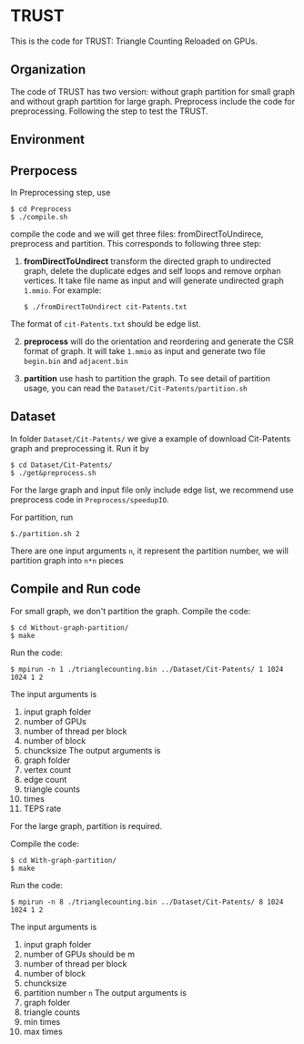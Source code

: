 # TRUST
This is the code for TRUST: Triangle Counting Reloaded on GPUs.
## Organization
The code of TRUST has two version: without graph partition for small graph and without graph partition for large graph. Preprocess include the code for preprocessing. Following the step to test the TRUST.

## Environment 

## Prerpocess
In Preprocessing step, use 

    $ cd Preprocess
    $ ./compile.sh 

compile the code and we will get three files: fromDirectToUndirece, preprocess and partition.
This corresponds to following three step:

1. **fromDirectToUndirect** transform the directed graph to undirected graph, delete the duplicate edges and self loops and remove orphan vertices. It take file name as input and will generate undirected graph `1.mmio`.
For example:

    `$ ./fromDirectToUndirect cit-Patents.txt`

The format of `cit-Patents.txt` should be edge list.

2. **preprocess** will do the orientation and reordering and generate the CSR format of graph. It will take `1.mmio` as input and generate two file `begin.bin` and `adjacent.bin`

3. **partition** use hash to partition the graph. To see detail of partition usage, you can read the `Dataset/Cit-Patents/partition.sh`

## Dataset
In folder `Dataset/Cit-Patents/` we give a example of download Cit-Patents graph and preprocessing it.
Run it by

    $ cd Dataset/Cit-Patents/
    $ ./get&preprocess.sh

For the large graph and input file only include edge list, we recommend use preprocess code in `Preprocess/speedupIO`.

For partition, run 

    $./partition.sh 2
There are one input arguments `n`, it represent the partition number, we will partition graph into `n*n` pieces

## Compile and Run code
For small graph, we don't partition the graph. 
Compile the code:

    $ cd Without-graph-partition/
    $ make

Run the code:

    $ mpirun -n 1 ./trianglecounting.bin ../Dataset/Cit-Patents/ 1 1024 1024 1 2

The input arguments is 
1. input graph folder 
2. number of GPUs
3. number of thread per block 
4. number of block 
5. chuncksize
The output arguments is
1. graph folder 
2. vertex count
3. edge count
4. triangle counts
5. times
6. TEPS rate

For the large graph, partition is required.

Compile the code:

    $ cd With-graph-partition/
    $ make

Run the code:

    $ mpirun -n 8 ./trianglecounting.bin ../Dataset/Cit-Patents/ 8 1024 1024 1 2


The input arguments is 
1. input graph folder 
2. number of GPUs should be m
3. number of thread per block 
4. number of block 
5. chuncksize
6. partition number `n`
The output arguments is
1. graph folder 
4. triangle counts
5. min times
6. max times
